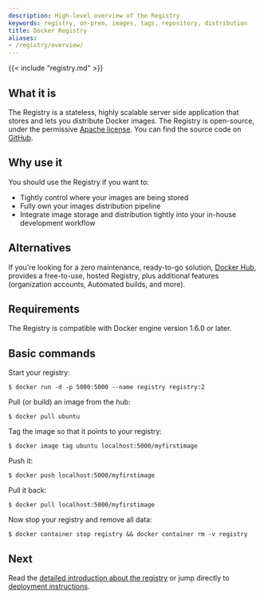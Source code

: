 ```yaml
---
description: High-level overview of the Registry
keywords: registry, on-prem, images, tags, repository, distribution
title: Docker Registry
aliases:
- /registry/overview/
---
```


{{< include "registry.md" >}}

## What it is

The Registry is a stateless, highly scalable server side application that stores
and lets you distribute Docker images. The Registry is open-source, under the
permissive [Apache license](https://en.wikipedia.org/wiki/Apache_License).
You can find the source code on
[GitHub](https://github.com/distribution/distribution).

## Why use it

You should use the Registry if you want to:

 * Tightly control where your images are being stored
 * Fully own your images distribution pipeline
 * Integrate image storage and distribution tightly into your in-house development workflow

## Alternatives

If you're looking for a zero maintenance, ready-to-go solution, [Docker Hub](https://hub.docker.com), provides a free-to-use, hosted Registry, plus additional features (organization accounts,
Automated builds, and more).

## Requirements

The Registry is compatible with Docker engine version 1.6.0 or later.

## Basic commands

Start your registry:

    $ docker run -d -p 5000:5000 --name registry registry:2

Pull (or build) an image from the hub:

    $ docker pull ubuntu

Tag the image so that it points to your registry:

    $ docker image tag ubuntu localhost:5000/myfirstimage

Push it:

    $ docker push localhost:5000/myfirstimage

Pull it back:

    $ docker pull localhost:5000/myfirstimage

Now stop your registry and remove all data:

    $ docker container stop registry && docker container rm -v registry

## Next

Read the [detailed introduction about the registry](introduction.md) or jump directly to [deployment instructions](deploying.md).